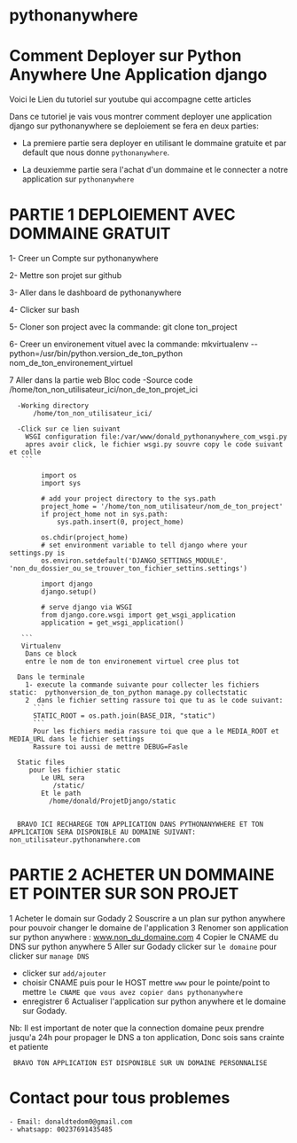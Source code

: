 # pythonanywhere

# Comment Deployer sur Python Anywhere Une Application django

Voici le Lien du tutoriel sur youtube qui accompagne cette articles

Dans ce tutoriel je vais vous montrer comment deployer une application django sur pythonanywhere se deploiement se fera en deux parties:

 - La premiere partie sera deployer en utilisant le dommaine gratuite et par default que nous donne `pythonanywhere`.
 
 - La deuxiemme partie sera l'achat d'un dommaine et le connecter a notre application sur `pythonanywhere`
 
# PARTIE 1 DEPLOIEMENT AVEC DOMMAINE GRATUIT
  
  1- Creer un Compte sur pythonanywhere
  
  2- Mettre son projet sur github
  
  3- Aller dans le dashboard de pythonanywhere
  
  4- Clicker sur bash
  
  5- Cloner son project avec la commande: git clone ton_project
  
  6- Creer un environement vituel avec la commande: mkvirtualenv --python=/usr/bin/python.version_de_ton_python nom_de_ton_environement_virtuel
  
  7 Aller dans la partie web
     Bloc code
      -Source code
           /home/ton_non_utilisateur_ici/non_de_ton_projet_ici

      -Working directory
          /home/ton_non_utilisateur_ici/

      -Click sur ce lien suivant
        WSGI configuration file:/var/www/donald_pythonanywhere_com_wsgi.py
        apres avoir click, le fichier wsgi.py souvre copy le code suivant et colle
       ```
       
            import os
            import sys

            # add your project directory to the sys.path
            project_home = '/home/ton_nom_utilisateur/nom_de_ton_project'
            if project_home not in sys.path:
                sys.path.insert(0, project_home)

            os.chdir(project_home)
            # set environment variable to tell django where your settings.py is
            os.environ.setdefault('DJANGO_SETTINGS_MODULE', 'non_du_dossier_ou_se_trouver_ton_fichier_settins.settings')

            import django
            django.setup()

            # serve django via WSGI
            from django.core.wsgi import get_wsgi_application
            application = get_wsgi_application()
       
       ```
       Virtualenv
        Dans ce block 
        entre le nom de ton environement virtuel cree plus tot
        
      Dans le terminale
        1- execute la commande suivante pour collecter les fichiers static:  pythonversion_de_ton_python manage.py collectstatic
        2  dans le fichier setting rassure toi que tu as le code suivant:
          ```
          STATIC_ROOT = os.path.join(BASE_DIR, "static")
          ```
          Pour les fichiers media rassure toi que que a le MEDIA_ROOT et MEDIA_URL dans le fichier settings
          Rassure toi aussi de mettre DEBUG=Fasle
        
      Static files
         pour les fichier static
            Le URL sera	
               /static/	
            Et le path  
              /home/donald/ProjetDjango/static  
              
      
      BRAVO ICI RECHAREGE TON APPLICATION DANS PYTHONANYWHERE ET TON APPLICATION SERA DISPONIBLE AU DOMAINE SUIVANT: non_utilisateur.pythonanwhere.com

 

# PARTIE 2 ACHETER UN DOMMAINE ET POINTER SUR SON PROJET

 1 Acheter le domain sur Godady
 2 Souscrire a un plan sur python anywhere pour pouvoir changer le domaine de l'application
 3 Renomer son application sur python anywhere : www.non_du_domaine.com
 4 Copier le CNAME du DNS sur python anywhere
 5 Aller sur Godady clicker sur `le domaine` pour clicker sur `manage DNS`
   - clicker sur `add/ajouter`
   - choisir CNAME puis pour le HOST mettre `www` pour le pointe/point to mettre `le CNAME que vous avez copier dans pythonanywhere` 
   - enregistrer
 6 Actualiser l'application sur python anywhere et le domaine sur Godady.
 
 Nb: Il est important de noter que la connection domaine peux prendre jusqu'a 24h pour propager le DNS a ton application, Donc sois sans crainte et patiente
 
 
     BRAVO TON APPLICATION EST DISPONIBLE SUR UN DOMAINE PERSONNALISE
     
  # Contact pour tous problemes   
  
    - Email: donaldtedom0@gmail.com
    - whatsapp: 00237691435485
  
    
 
 
    
